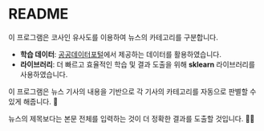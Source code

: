 # README

이 프로그램은 코사인 유사도를 이용하여 뉴스의 카테고리를 구분합니다. 

- **학습 데이터**: [공공데이터포털](https://www.data.go.kr/data/15093736/fileData.do)에서 제공하는 데이터를 활용하였습니다.
- **라이브러리**: 더 빠르고 효율적인 학습 및 결과 도출을 위해 **sklearn** 라이브러리를 사용하였습니다.


이 프로그램은 뉴스 기사의 내용을 기반으로 각 기사의 카테고리를 자동으로 판별할 수 있게 해줍니다. 🌟

뉴스의 제목보다는 본문 전체를 입력하는 것이 더 정확한 결과를 도출할 것입니다. 😶‍🌫️
